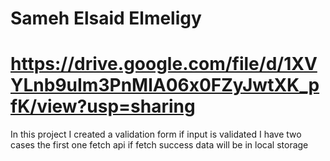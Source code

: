 # Sameh Elsaid Elmeligy
# https://drive.google.com/file/d/1XVYLnb9uIm3PnMlA06x0FZyJwtXK_pfK/view?usp=sharing
In this project  I created a validation form if input is validated I have two cases the first one  fetch api if fetch success data will be in local storage
